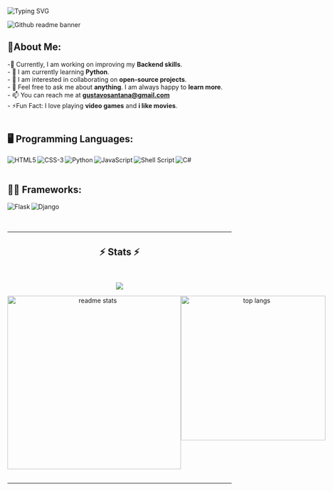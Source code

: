 ![Typing SVG](https://readme-typing-svg.demolab.com/?font=Pixelify+Sans&size=32&duration=2600&pause=1000&color=bcbcf2&random=false&width=435&lines=Welcome+to+my+profile+!)

![Github readme banner](https://github.com/Harsh12Codes/Harsh12Codes/assets/83909388/cfc8e6ce-df39-49b4-8ce7-6f540b9bf34f)


## 👋About Me:

-🔭 Currently, I am working on improving my **Backend skills**.<br>- 🌱 I am currently learning **Python**.<br>- 👯 I am interested in collaborating on **open-source projects**.<br>- 💬 Feel free to ask me about **anything**.  I am always happy to **learn more**.<br>- 📫 You can reach me at **gustavosantana@gmail.com**<br>- ⚡Fun Fact: I love playing **video games** and **i like movies**.<br><br>









## 🖥️ Programming Languages:

<img align="left" alt="HTML5" src= "https://img.shields.io/badge/html5-%23E34F26.svg?style=for-the-badge&logo=html5&logoColor=white" />

<img align="left" alt="CSS-3" src= "https://img.shields.io/badge/CSS3-1572B6?style=for-the-badge&logo=css3&logoColor=white" />

<img align="left" alt="Python" src= "https://img.shields.io/badge/Python-14354C?style=for-the-badge&logo=python&logoColor=white" />


<img align="left" alt="JavaScript" src= "https://img.shields.io/badge/javascript-%23323330.svg?style=for-the-badge&logo=javascript&logoColor=%23F7DF1E" />

<img align="left" alt="Shell Script" src= "https://img.shields.io/badge/shell_script-%23121011.svg?style=for-the-badge&logo=gnu-bash&logoColor=white" />

<img align="left" alt="C#" src= "https://img.shields.io/badge/C%23-239120?style=for-the-badge&logo=c-sharp&logoColor=white" />
<br/><br/>



## 👨‍💻 Frameworks:
<img align="left" alt="Flask" src= "https://img.shields.io/badge/Flask-000000?style=for-the-badge&logo=flask&logoColor=white" />
<img align="left" alt="Django" src= "https://img.shields.io/badge/Django-092E20?style=for-the-badge&logo=django&logoColor=white" />



<br/><br/><br/>


<hr/>

<h2 align="center">⚡ Stats ⚡</h2>
<br>
<p align="center">
  <tr>
    <td align="center" style="padding=0;width=50%;">
      <img src="https://github-readme-streak-stats.herokuapp.com?user=Darkpwd&theme=vue-dark&dates=979797&stroke=00000000&background=00000000&fire=fff&hide_border=true" />
    </td>
  </tr>
</p>
<div align="center">
  <div style="display: flex; justify-content: space-between;">
    <img width="390" src="https://github-readme-stats.vercel.app/api?username=Darkpwd&count_private=true&show_icons=true&theme=react&rank_icon=github&border_radius=10" alt="readme stats" />
    <img width="325" src="https://github-readme-stats.vercel.app/api/top-langs/?username=Darkpwd&hide=HTML&langs_count=8&layout=compact&theme=react&border_radius=10&size_weight=0.5&count_weight=0.5&exclude_repo=github-readme-stats" alt="top langs" />
  </div>
</div>

<br/>
<hr/>

